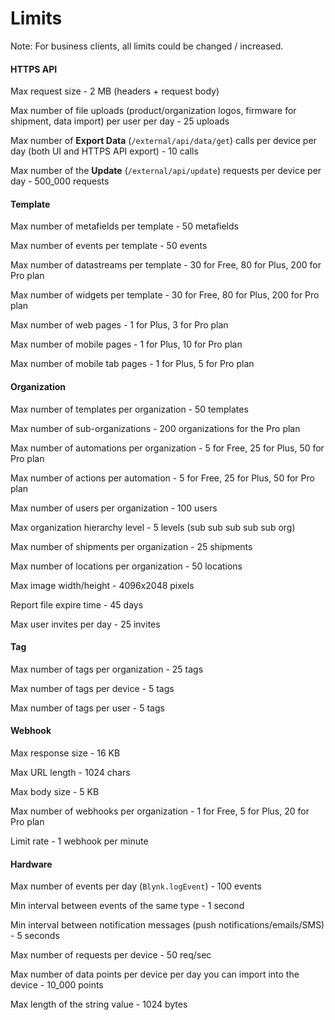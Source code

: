 # Limits

Note: For business clients, all limits could be changed / increased.



#### HTTPS API

Max request size - 2 MB (headers + request body)

Max number of file uploads (product/organization logos, firmware for shipment, data import) per user per day - 25 uploads

Max number of **Export Data** (`/external/api/data/get`) calls per device per day (both UI and HTTPS API export) - 10 calls

Max number of the **Update**  (`/external/api/update`)  requests per device per day - 500\_000 requests



#### Template

Max number of metafields per template - 50 metafields

Max number of events per template - 50 events

Max number of datastreams per template - 30 for Free, 80 for Plus, 200 for Pro plan

Max number of widgets per template - 30 for Free, 80 for Plus, 200 for Pro plan

Max number of web pages - 1 for Plus, 3 for Pro plan

Max number of mobile pages - 1 for Plus, 10 for Pro plan

Max number of mobile tab pages - 1 for Plus, 5 for Pro plan



#### Organization

Max number of templates per organization - 50 templates

Max number of sub-organizations - 200 organizations for the Pro plan

Max number of automations per organization - 5 for Free, 25 for Plus, 50 for Pro plan

Max number of actions per automation - 5 for Free, 25 for Plus, 50 for Pro plan

Max number of users per organization - 100 users

Max organization hierarchy level - 5 levels (sub sub sub sub sub org)

Max number of shipments per organization  - 25 shipments

Max number of locations per organization - 50 locations

Max image width/height - 4096x2048 pixels

Report file expire time - 45 days

Max user invites per day - 25 invites



#### Tag

Max number of tags per organization  - 25 tags

Max number of tags per device - 5 tags

Max number of tags per user - 5 tags



#### Webhook

Max response size - 16 KB

Max URL length - 1024 chars

Max body size - 5 KB

Max number of webhooks per organization  - 1 for Free, 5 for Plus, 20 for Pro plan

Limit rate - 1 webhook per minute



#### Hardware

Max number of events per day (`Blynk.logEvent`) - 100 events

Min interval between events of the same type - 1 second

Min interval between notification messages (push notifications/emails/SMS) - 5 seconds

Max number of requests per device - 50 req/sec

Max number of data points per device per day you can import into the device - 10\_000 points

Max length of the string value - 1024 bytes

























